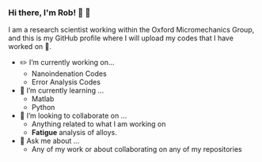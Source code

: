### Hi there, I'm Rob! :microscope: :test_tube:
I am a research scientist working within the Oxford Micromechanics Group, and this is my GitHub profile where I will upload my codes that I have worked on :microscope:.
<!--
**IonicRob/IonicRob** is a ✨ _special_ ✨ repository because its `README.md` (this file) appears on your GitHub profile.
Here are some ideas to get you started:
-->

* :pencil2: I’m currently working on...
  * Nanoindenation Codes
  * Error Analysis Codes
* :brain: I’m currently learning ...
  * Matlab
  * Python
* 👯 I’m looking to collaborate on ...
  * Anything related to what I am working on
  * **Fatigue** analysis of alloys.
* 💬 Ask me about ...
  * Any of my work or about collaborating on any of my repositories

<!--
- 🤔 I’m looking for help with ...
- 📫 How to reach me: ...
- 😄 Pronouns: ...
- ⚡ Fun fact: ...
-->

